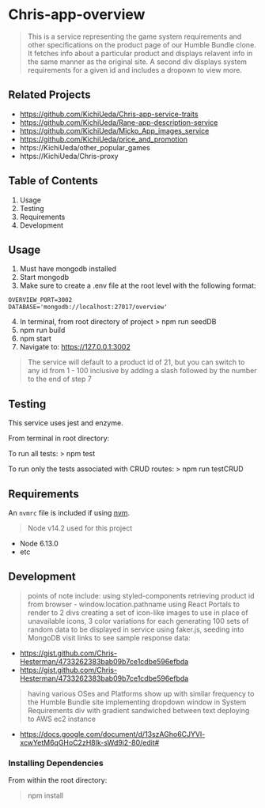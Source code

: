 # Chris-app-overview

> This is a service representing the game system requirements and other specifications
> on the product page of our Humble Bundle clone. It fetches info about a particular
> product and displays relavent info in the same manner as the original site.
> A second div displays system requirements for a given id and includes a dropown to view more.

## Related Projects

- https://github.com/KichiUeda/Chris-app-service-traits
- https://github.com/KichiUeda/Rane-app-description-service
- https://github.com/KichiUeda/Micko_App_images_service
- https://github.com/KichiUeda/price_and_promotion
- https://KichiUeda/other_popular_games
- https://KichiUeda/Chris-proxy

## Table of Contents

1. Usage
2. Testing
3. Requirements
4. Development

## Usage

1. Must have mongodb installed
2. Start mongodb
3. Make sure to create a .env file at the root level with the following format:
```
OVERVIEW_PORT=3002
DATABASE='mongodb://localhost:27017/overview'
```
4. In terminal, from root directory of project > npm run seedDB
5. npm run build
6. npm start
7. Navigate to: https://127.0.0.1:3002

> The service will default to a product id of 21, but you can switch to any id from 1 - 100 inclusive by adding a slash followed by the number to the end of step 7

## Testing
This service uses jest and enzyme. 

From terminal in root directory:

To run all tests: > npm test

To run only the tests associated with CRUD routes: > npm run testCRUD

## Requirements

An `nvmrc` file is included if using [nvm](https://github.com/creationix/nvm).

> Node v14.2 used for this project

- Node 6.13.0
- etc

## Development

> points of note include:
> using styled-components
> retrieving product id from browser - window.location.pathname
> using React Portals to render to 2 divs
> creating a set of icon-like images to use in place of unavailable icons, 3 color variations for each
> generating 100 sets of random data to be displayed in service using faker.js, seeding into MongoDB
> visit links to see sample response data:

- https://gist.github.com/Chris-Hesterman/4733262383bab09b7ce1cdbe596efbda
- https://gist.github.com/Chris-Hesterman/4733262383bab09b7ce1cdbe596efbda

> having various OSes and Platforms show up with similar frequency to the Humble Bundle site
> implementing dropdown window in System Requirements div with gradient sandwiched between text
> deploying to AWS ec2 instance

- https://docs.google.com/document/d/13szAGho6CJYVl-xcwYetM6qGHoC2zH8Ik-sWd9i2-80/edit#

### Installing Dependencies

From within the root directory:

> npm install
